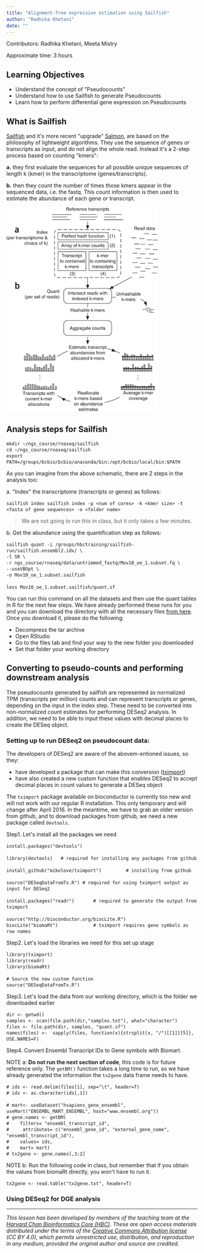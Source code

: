 ```yaml
---
title: "Alignment-free expression estimation using Sailfish"
author: "Radhika Khetani"
date: ""
---
```


Contributors: Radhika Khetani, Meeta Mistry

Approximate time: 3 hours

## Learning Objectives

* Understand the concept of "Pseudocounts"
* Understand how to use Sailfish to generate Pseudocounts
* Learn how to perform differential gene expression on Pseudocounts

## What is Sailfish

[Sailfish](http://www.cs.cmu.edu/~ckingsf/software/sailfish/index.html) and it's more recent "upgrade" [Salmon](https://combine-lab.github.io/salmon/), are based on the philosophy of lightweight algorithms. They use the sequence of genes or transcripts as input, and do not align the whole read. Instead it's a 2-step process based on counting "kmers":

**a.** they first evaluate the sequences for all possible unique sequences of length k (kmer) in the transcriptome (genes/transcripts).

**b.** then they count the number of times those kmers appear in the sequenced data, i.e. the fastq. This count information is then used to estimate the abundance of each gene or transcript. 

<img src="../img/nbt.2862-F1.jpg" width="400">

## Analysis steps for Sailfish

    mkdir ~/ngs_course/rnaseq/sailfish
    cd ~/ngs_course/rnaseq/sailfish
    export PATH=/groups/bcbio/bcbio/anaconda/bin:/opt/bcbio/local/bin:$PATH
    
As you can imagine from the above schematic, there are 2 steps in the analysis too:

a. "Index" the transcriptome (transcripts or genes) as follows:
    
    sailfish index sailfish index -p <num of cores> -k <kmer size> -t <fasta of gene sequences> -o <folder name>
> We are not going to run this in class, but it only takes a few minutes.

b. Get the abundance using the quantification step as follows:

    sailfish quant -i /groups/hbctraining/sailfish-run/sailfish.ensembl2.idx/ \
    -l SR \
    -r ngs_course/rnaseq/data/untrimmed_fastq/Mov10_oe_1.subset.fq \
    --useVBOpt \
    -o Mov10_oe_1.subset.sailfish
    
    less Mov10_oe_1.subset.sailfish/quant.sf
  
You can run this command on all the datasets and then use the quant tables in R for the next few steps. We have already performed these runs for you and you can download the directory with all the necessary files [from here](). Once you download it, please do the following:
* Decompress the tar archive
* Open RStudio
* Go to the files tab and find your way to the new folder you downloaded
* Set that folder your working directory

## Converting to pseudo-counts and performing downstream analysis

The pseudocounts generated by sailfish are represented as normalized TPM (transcripts per million) counts and can represent transcripts or genes, depending on the input in the index step. These need to be converted into non-normalized count estimates for performing DESeq2 analysis. In addition, we need to be able to input these values with decimal places to create the DESeq object. 

### Setting up to run DESeq2 on pseudocount data:

The developers of DESeq2 are aware of the abovem-entioned issues, so they:
* have developed a package that can make this conversion ([tximport](https://github.com/mikelove/tximport#update-now-hosted-on-bioconductor))
* have also created a new custom function that enables DESeq2 to accept decimal places in count values to generate a DESeq object

The `tximport` package available on bioconductor is currently too new and will not work with our regular R installation. This only temporary and will change after April 2016. In the meantime, we have to grab an older version from github, and to download packages from github, we need a new package called `devtools`.

Step1. Let's install all the packages we need
    
    install.packages("devtools")

    library(devtools)   # required for installing any packages from github
    
    install_github("mikelove/tximport")         # installing from github

    source("DESeqDataFromTx.R") # required for using tximport output as input for DESeq2

    install.packages("readr")       # required to generate the output from tximport

    source("http://bioconductor.org/biocLite.R")
    biocLite("biomaRt")             # tximport requires gene symbols as row names
    
Step2. Let's load the libraries we need for this set up stage

    library(tximport)
    library(readr)
    library(biomaRt)
    
    # Source the new custom function
    source("DESeqDataFromTx.R")

Step3. Let's load the data from our working directory, which is the folder we downloaded earlier
    
    dir <- getwd()
    samples <- scan(file.path(dir,"samples.txt"), what="character")
    files <- file.path(dir, samples, "quant.sf")
    names(files) <-  sapply(files, function(x){strsplit(x, "/")[[1]][5]}, USE.NAMES=F)

Step4. Convert Ensembl Transcript IDs to Gene symbols with Biomart.

NOTE a: **Do not run the next section of code**, this code is for future reference only. The `getBM()` function takes a long time to run, so we have already generated the information the `tx2gene` data frame needs to have.
    
    # ids <- read.delim(files[1], sep="\t", header=T)
    # ids <- as.character(ids[,1])
    
    # mart<- useDataset("hsapiens_gene_ensembl", useMart("ENSEMBL_MART_ENSEMBL", host="www.ensembl.org"))
    # gene.names <- getBM(
    #    filters= "ensembl_transcript_id", 
    #     attributes= c("ensembl_gene_id", "external_gene_name", "ensembl_transcript_id"),
    #    values= ids,
    #    mart= mart)
    # tx2gene <- gene.names[,3:2]
    
NOTE b: Run the following code in class, but remember that if you obtain the values from biomaRt directly, you won't have to run it.

    tx2gene <- read.table("tx2gene.txt", header=T)
    
    
  
  
  ### Using DESeq2 for DGE analysis
  
  
***
*This lesson has been developed by members of the teaching team at the [Harvard Chan Bioinformatics Core (HBC)](http://bioinformatics.sph.harvard.edu/). These are open access materials distributed under the terms of the [Creative Commons Attribution license](https://creativecommons.org/licenses/by/4.0/) (CC BY 4.0), which permits unrestricted use, distribution, and reproduction in any medium, provided the original author and source are credited.*
